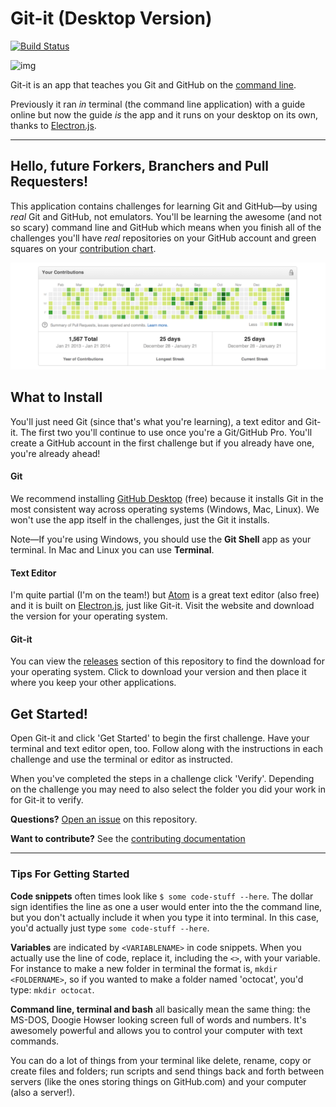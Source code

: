 # Git-it (Desktop Version)

[![Build Status](https://travis-ci.org/maxogden/electron-packager.svg?branch=master)](https://travis-ci.org/maxogden/electron-packager)

![img](https://cloud.githubusercontent.com/assets/1305617/9652620/fce0cc46-51d1-11e5-9cb6-d2d71535dfc5.png)

Git-it is an app that teaches you Git and GitHub on the [command line](https://en.wikipedia.org/wiki/Command-line_interface).

Previously it ran _in_ terminal (the command line application) with a guide online but now the guide _is_ the app and it runs on your desktop on its own, thanks to [Electron.js](http://electron.atom.io).

---
## Hello, future Forkers, Branchers and Pull Requesters!

This application contains challenges for learning Git and GitHub—by using _real_ Git and GitHub, not emulators. You'll be learning the awesome (and not so scary) command line and GitHub which means when you finish all of the challenges you'll have _real_ repositories on your GitHub account and green squares on your [contribution chart](https://github.com/blog/1360-introducing-contributions).

![contributions](https://raw.githubusercontent.com/jlord/git-it/master/ghcc.png)

## What to Install

You'll just need Git (since that's what you're learning), a text editor and Git-it. The first two you'll continue to use once you're a Git/GitHub Pro. You'll create a GitHub account in the first challenge but if you already have one, you're already ahead!

#### Git

We recommend installing [GitHub Desktop](http://desktop.github.com) (free) because it installs Git in the most consistent way across operating systems (Windows, Mac, Linux). We won't use the app itself in the challenges, just the Git it installs.

Note—If you're using Windows, you should use the **Git Shell** app as your terminal. In Mac and Linux you can use **Terminal**.

#### Text Editor

I'm quite partial (I'm on the team!) but [Atom](http://atom.io) is a great text editor (also free) and it is built on [Electron.js](http://electron.atom.io), just like Git-it. Visit the website and download the version for your operating system.

#### Git-it

You can view the [releases](http://github.com/jlord/git-it-electron/releases) section of this repository to find the download for your operating system. Click to download your version and then place it where you keep your other applications.

## Get Started!

Open Git-it and click 'Get Started' to begin the first challenge. Have your terminal and text editor open, too. Follow along with the instructions in each challenge and use the terminal or editor as instructed.

When you've completed the steps in a challenge click 'Verify'. Depending on the challenge you may need to also select the folder you did your work in for Git-it to verify.

**Questions?** [Open an issue](http://github.com/jlord/git-it-electron/issues/new) on this repository.

**Want to contribute?** See the [contributing documentation](CONTRIBUTING.md)

---

### Tips For Getting Started

**Code snippets** often times look like `$ some code-stuff --here`. The dollar sign identifies the line as one a user would enter into the the command line, but you don't actually include it when you type it into terminal. In this case, you'd actually just type `some code-stuff --here`.

**Variables** are indicated by `<VARIABLENAME>` in code snippets. When you actually use the line of code, replace it, including the `<>`, with your variable. For instance to make a new folder in terminal the format is, `mkdir <FOLDERNAME>`, so if you wanted to make a folder named 'octocat', you'd type: `mkdir octocat`.

**Command line, terminal and bash** all basically mean the same thing: the MS-DOS, Doogie Howser looking screen full of words and numbers. It's awesomely powerful and allows you to control your computer with text commands.

You can do a lot of things from your terminal like delete, rename, copy or create files and folders; run scripts and send things back and forth between servers (like the ones storing things on GitHub.com) and your computer (also a server!).
